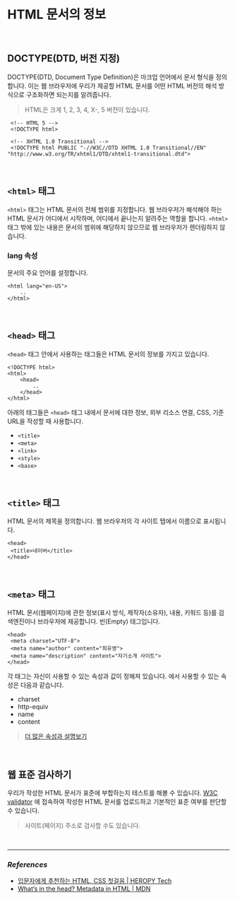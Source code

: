 # HTML 문서의 정보

<br />

## DOCTYPE(DTD, 버전 지정)
DOCTYPE(DTD, Document Type Definition)은 마크업 언어에서 문서 형식을 정의합니다.
이는 웹 브라우저에 우리가 제공할 HTML 문서를 어떤 HTML 버전의 해석 방식으로 구조화하면 되는지를 알려줍니다.
> HTML은 크게 1, 2, 3, 4, X-, 5 버전이 있습니다.
```
 <!-- HTML 5 -->
 <!DOCTYPE html>
 
 <!-- XHTML 1.0 Transitional -->
 <!DOCTYPE html PUBLIC "-//W3C//DTD XHTML 1.0 Transitional//EN" "http://www.w3.org/TR/xhtml1/DTD/xhtml1-transitional.dtd">
```

<br/>

## `<html>` 태그
`<html>` 태그는 HTML 문서의 전체 범위를 지정합니다. 웹 브라우저가 해석해야 하는 HTML 문서가 어디에서 시작하며, 어디에서 끝나는지 알려주는 역할을 합니다.
`<html>` 태그 밖에 있는 내용은 문서의 범위에 해당하지 않으므로 웹 브라우저가 렌더링하지 않습니다.

### lang 속성
문서의 주요 언어를 설정합니다. 
```
<html lang="en-US">
	..
</html>
```

<br />

## `<head>` 태그
`<head>` 태그 안에서 사용하는 태그들은 HTML 문서의 정보를 가지고 있습니다.
```
<!DOCTYPE html>
<html>
	<head>
		..
	</head>
</html>
```
아래의 태그들은 `<head>` 태그 내에서 문서에 대한 정보, 외부 리소스 연결, CSS, 기준 URL을 작성할 때 사용합니다.
- `<title>`
- `<meta>`
- `<link>`
- `<style>`
- `<base>`

<br />

## `<title>` 태그
HTML 문서의 제목을 정의합니다.
웹 브라우저의 각 사이트 탭에서 이름으로 표시됩니다.
```
<head>
 <title>네이버</title>
</head>
```

<br />

## `<meta>` 태그
HTML 문서(웹페이지)에 관한 정보(표시 방식, 제작자(소유자), 내용, 키워드 등)를 검색엔진이나 브라우저에 제공합니다.
빈(Empty) 태그입니다.
```
<head>
 <meta charset="UTF-8">
 <meta name="author" content="최유영">
 <meta name="description" content="자기소개 사이트">
</head>
``` 
각 태그는 자신이 사용할 수 있는 속성과 값이 정해져 있습니다. <meta>에서 사용할 수 있는 속성은 다음과 같습니다.
- charset
- http-equiv
- name
- content
> [더 많은 속성과 설명보기](https://developer.mozilla.org/en-US/docs/Web/HTML/Element/meta)

<br />

## 웹 표준 검사하기
우리가 작성한 HTML 문서가 표준에 부합하는지 테스트를 해볼 수 있습니다. [W3C validator](https://validator.w3.org/#validate_by_upload)
에 접속하여 작성한 HTML 문서를 업로드하고 기본적인 표준 여부를 판단할 수 있습니다.
> 사이트(페이지) 주소로 검사할 수도 있습니다.

<br />

***
### _References_
- [입문자에게 추천하는 HTML, CSS 첫걸음 | HEROPY Tech](https://heropy.blog/2019/04/24/html-css-starter/)
- [What’s in the head? Metadata in HTML | MDN](https://developer.mozilla.org/en-US/docs/Learn/HTML/Introduction_to_HTML/The_head_metadata_in_HTML)
